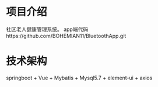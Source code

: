 # 项目介绍
社区老人健康管理系统。
app端代码https://github.com/BOHEMIAN11/BluetoothApp.git
# 技术架构
springboot + Vue + Mybatis + Mysql5.7 + element-ui + axios
